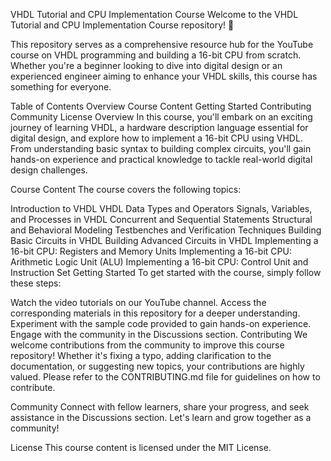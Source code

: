 VHDL Tutorial and CPU Implementation Course
Welcome to the VHDL Tutorial and CPU Implementation Course repository! 🚀


This repository serves as a comprehensive resource hub for the YouTube course on VHDL programming and building a 16-bit CPU from scratch. Whether you're a beginner looking to dive into digital design or an experienced engineer aiming to enhance your VHDL skills, this course has something for everyone.

Table of Contents
Overview
Course Content
Getting Started
Contributing
Community
License
Overview
In this course, you'll embark on an exciting journey of learning VHDL, a hardware description language essential for digital design, and explore how to implement a 16-bit CPU using VHDL. From understanding basic syntax to building complex circuits, you'll gain hands-on experience and practical knowledge to tackle real-world digital design challenges.

Course Content
The course covers the following topics:

Introduction to VHDL
VHDL Data Types and Operators
Signals, Variables, and Processes in VHDL
Concurrent and Sequential Statements
Structural and Behavioral Modeling
Testbenches and Verification Techniques
Building Basic Circuits in VHDL
Building Advanced Circuits in VHDL
Implementing a 16-bit CPU: Registers and Memory Units
Implementing a 16-bit CPU: Arithmetic Logic Unit (ALU)
Implementing a 16-bit CPU: Control Unit and Instruction Set
Getting Started
To get started with the course, simply follow these steps:

Watch the video tutorials on our YouTube channel.
Access the corresponding materials in this repository for a deeper understanding.
Experiment with the sample code provided to gain hands-on experience.
Engage with the community in the Discussions section.
Contributing
We welcome contributions from the community to improve this course repository! Whether it's fixing a typo, adding clarification to the documentation, or suggesting new topics, your contributions are highly valued. Please refer to the CONTRIBUTING.md file for guidelines on how to contribute.

Community
Connect with fellow learners, share your progress, and seek assistance in the Discussions section. Let's learn and grow together as a community!

License
This course content is licensed under the MIT License.

